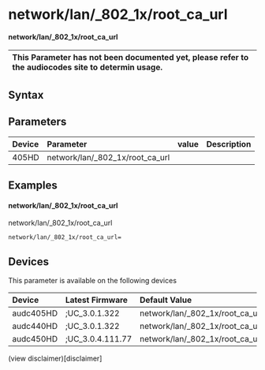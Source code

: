 ﻿---
description: network/lan/_802_1x/root_ca_url
search: false
---

# network/lan/_802_1x/root_ca_url

#### network/lan/_802_1x/root_ca_url


| This Parameter has not been documented yet, please refer to the audiocodes site to determin usage.  | 
| :--- |

## Syntax

## Parameters
|Device|Parameter|value|Description|
|:---|:---|:---|:---|
| 405HD | network/lan/_802_1x/root_ca_url |  |  |

## Examples
#### network/lan/_802_1x/root_ca_url

network/lan/_802_1x/root_ca_url

```
network/lan/_802_1x/root_ca_url=
```

## Devices
This parameter is available on the following devices

| Device | Latest Firmware | Default Value |
|:---|:---|:---|
| audc405HD | ;UC_3.0.1.322 | network/lan/_802_1x/root_ca_url= 
| audc440HD | ;UC_3.0.1.322 | network/lan/_802_1x/root_ca_url= 
| audc450HD | ;UC_3.0.4.111.77 | network/lan/_802_1x/root_ca_url= 

(view disclaimer)[disclaimer]
